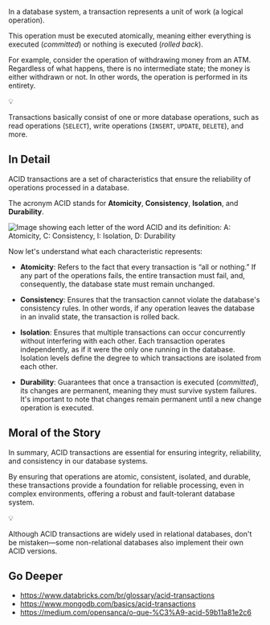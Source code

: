In a database system, a transaction represents a unit of work (a logical operation).

This operation must be executed atomically, meaning either everything is executed (*committed*) or nothing is executed (*rolled back*).

For example, consider the operation of withdrawing money from an ATM. Regardless of what happens, there is no intermediate state; the money is either withdrawn or not. In other words, the operation is performed in its entirety.

<aside class="callout">
  <div class="icon">💡</div>
  <div class="content">
    <p>Transactions basically consist of one or more database operations, such as read operations (<code>SELECT</code>), write operations (<code>INSERT</code>, <code>UPDATE</code>, <code>DELETE</code>), and more.</p>
  </div>
</aside>

## In Detail

ACID transactions are a set of characteristics that ensure the reliability of operations processed in a database.

The acronym ACID stands for **Atomicity**, **Consistency**, **Isolation**, and **Durability**.

![Image showing each letter of the word ACID and its definition: A: Atomicity, C: Consistency, I: Isolation, D: Durability](/images/acid-transactions/banner.png)

Now let's understand what each characteristic represents:

- **Atomicity**: Refers to the fact that every transaction is “all or nothing.” If any part of the operations fails, the entire transaction must fail, and, consequently, the database state must remain unchanged.

- **Consistency**: Ensures that the transaction cannot violate the database's consistency rules. In other words, if any operation leaves the database in an invalid state, the transaction is rolled back.

- **Isolation**: Ensures that multiple transactions can occur concurrently without interfering with each other. Each transaction operates independently, as if it were the only one running in the database. Isolation levels define the degree to which transactions are isolated from each other.

- **Durability**: Guarantees that once a transaction is executed (*committed*), its changes are permanent, meaning they must survive system failures. It's important to note that changes remain permanent until a new change operation is executed.

## Moral of the Story

In summary, ACID transactions are essential for ensuring integrity, reliability, and consistency in our database systems.

By ensuring that operations are atomic, consistent, isolated, and durable, these transactions provide a foundation for reliable processing, even in complex environments, offering a robust and fault-tolerant database system.

<aside class="callout">
  <div class="icon">💡</div>
  <div class="content">
    <p>Although ACID transactions are widely used in relational databases, don't be mistaken—some non-relational databases also implement their own ACID versions.</p>
  </div>
</aside>

## Go Deeper

- <https://www.databricks.com/br/glossary/acid-transactions>
- <https://www.mongodb.com/basics/acid-transactions>
- <https://medium.com/opensanca/o-que-%C3%A9-acid-59b11a81e2c6>